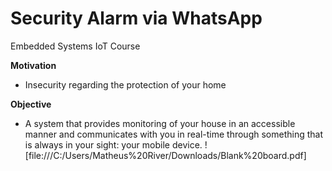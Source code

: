 
# Security Alarm via WhatsApp
Embedded Systems IoT Course

**Motivation**

- Insecurity regarding the protection of your home

**Objective**

- A system that provides monitoring of your house in an accessible manner and communicates with you in real-time through something that is always in your sight: your mobile device.
 ![file:///C:/Users/Matheus%20River/Downloads/Blank%20board.pdf]
